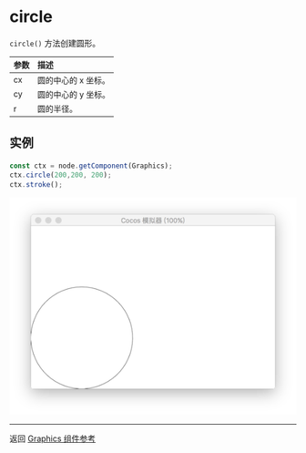 # circle

`circle()` 方法创建圆形。

| 参数 | 描述 |
| :-------------- | :----------- |
| cx | 圆的中心的 x 坐标。|
| cy | 圆的中心的 y 坐标。|
| r | 圆的半径。|

## 实例

```ts
const ctx = node.getComponent(Graphics);
ctx.circle(200,200, 200);
ctx.stroke();
```

![circle.png](circle.png)

<hr>

返回 [Graphics 组件参考](../graphics.md)
